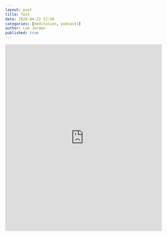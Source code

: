 ```yaml
---
layout: post
title: Test
date: 2020-04-22 12:50
categories: [meditation, podcasts]
author: Lee Jordan
published: true
---
```



<iframe width="100%" height="600" scrolling="no" frameborder="no" allow="autoplay" src="https://w.soundcloud.com/player/?url=https%3A//api.soundcloud.com/tracks/292783733&color=%23333333&auto_play=false&hide_related=false&show_comments=true&show_user=true&show_reposts=false&show_teaser=true&visual=true"></iframe>
